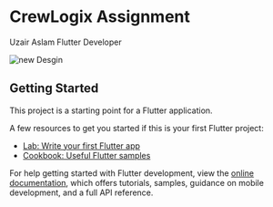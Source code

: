 # CrewLogix Assignment

Uzair Aslam Flutter Developer

![new Desgin](https://github.com/iuzairaslam/Uzair_Aslam_Crewlogix_Assignment/assets/89253314/4c1a607f-4274-43cb-8ac0-ed213d170e3e)


## Getting Started

This project is a starting point for a Flutter application.

A few resources to get you started if this is your first Flutter project:

- [Lab: Write your first Flutter app](https://docs.flutter.dev/get-started/codelab)
- [Cookbook: Useful Flutter samples](https://docs.flutter.dev/cookbook)

For help getting started with Flutter development, view the
[online documentation](https://docs.flutter.dev/), which offers tutorials,
samples, guidance on mobile development, and a full API reference.
